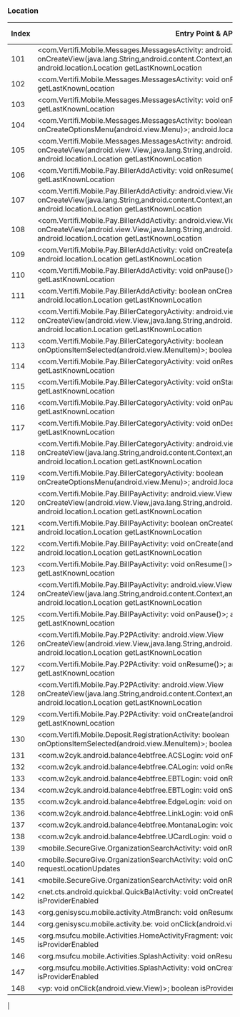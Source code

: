 ### Location
| Index | Entry Point & APIs | Screen shot | Resource id | Label |
| ------------- | ------------- | ------------- |-------------|-------------|
| 101 | <com.Vertifi.Mobile.Messages.MessagesActivity: android.view.View onCreateView(java.lang.String,android.content.Context,android.util.AttributeSet)>; android.location.Location getLastKnownLocation | ![](F:\COSMOS\output\py\Play_win8\Finance\com.Vertifi.DeposZip.P314089681\com.Vertifi.Mobile.Messages.MessagesActivity.png) |  | |
| 102 | <com.Vertifi.Mobile.Messages.MessagesActivity: void onResume()>; android.location.Location getLastKnownLocation | ![](F:\COSMOS\output\py\Play_win8\Finance\com.Vertifi.DeposZip.P314089681\com.Vertifi.Mobile.Messages.MessagesActivity.png) |  | |
| 103 | <com.Vertifi.Mobile.Messages.MessagesActivity: void onPause()>; android.location.Location getLastKnownLocation | ![](F:\COSMOS\output\py\Play_win8\Finance\com.Vertifi.DeposZip.P314089681\com.Vertifi.Mobile.Messages.MessagesActivity.png) |  | |
| 104 | <com.Vertifi.Mobile.Messages.MessagesActivity: boolean onCreateOptionsMenu(android.view.Menu)>; android.location.Location getLastKnownLocation | ![](F:\COSMOS\output\py\Play_win8\Finance\com.Vertifi.DeposZip.P314089681\com.Vertifi.Mobile.Messages.MessagesActivity.png) |  | |
| 105 | <com.Vertifi.Mobile.Messages.MessagesActivity: android.view.View onCreateView(android.view.View,java.lang.String,android.content.Context,android.util.AttributeSet)>; android.location.Location getLastKnownLocation | ![](F:\COSMOS\output\py\Play_win8\Finance\com.Vertifi.DeposZip.P314089681\com.Vertifi.Mobile.Messages.MessagesActivity.png) |  | |
| 106 | <com.Vertifi.Mobile.Pay.BillerAddActivity: void onResume()>; android.location.Location getLastKnownLocation | ![](F:\COSMOS\output\py\Play_win8\Finance\com.Vertifi.DeposZip.P314089681\com.Vertifi.Mobile.Pay.BillerAddActivity.png) |  | |
| 107 | <com.Vertifi.Mobile.Pay.BillerAddActivity: android.view.View onCreateView(java.lang.String,android.content.Context,android.util.AttributeSet)>; android.location.Location getLastKnownLocation | ![](F:\COSMOS\output\py\Play_win8\Finance\com.Vertifi.DeposZip.P314089681\com.Vertifi.Mobile.Pay.BillerAddActivity.png) |  | |
| 108 | <com.Vertifi.Mobile.Pay.BillerAddActivity: android.view.View onCreateView(android.view.View,java.lang.String,android.content.Context,android.util.AttributeSet)>; android.location.Location getLastKnownLocation | ![](F:\COSMOS\output\py\Play_win8\Finance\com.Vertifi.DeposZip.P314089681\com.Vertifi.Mobile.Pay.BillerAddActivity.png) |  | |
| 109 | <com.Vertifi.Mobile.Pay.BillerAddActivity: void onCreate(android.os.Bundle)>; android.location.Location getLastKnownLocation | ![](F:\COSMOS\output\py\Play_win8\Finance\com.Vertifi.DeposZip.P314089681\com.Vertifi.Mobile.Pay.BillerAddActivity.png) |  | |
| 110 | <com.Vertifi.Mobile.Pay.BillerAddActivity: void onPause()>; android.location.Location getLastKnownLocation | ![](F:\COSMOS\output\py\Play_win8\Finance\com.Vertifi.DeposZip.P314089681\com.Vertifi.Mobile.Pay.BillerAddActivity.png) |  | |
| 111 | <com.Vertifi.Mobile.Pay.BillerAddActivity: boolean onCreateOptionsMenu(android.view.Menu)>; android.location.Location getLastKnownLocation | ![](F:\COSMOS\output\py\Play_win8\Finance\com.Vertifi.DeposZip.P314089681\com.Vertifi.Mobile.Pay.BillerAddActivity.png) |  | |
| 112 | <com.Vertifi.Mobile.Pay.BillerCategoryActivity: android.view.View onCreateView(android.view.View,java.lang.String,android.content.Context,android.util.AttributeSet)>; android.location.Location getLastKnownLocation | ![](F:\COSMOS\output\py\Play_win8\Finance\com.Vertifi.DeposZip.P314089681\com.Vertifi.Mobile.Pay.BillerCategoryActivity.png) |  | |
| 113 | <com.Vertifi.Mobile.Pay.BillerCategoryActivity: boolean onOptionsItemSelected(android.view.MenuItem)>; boolean isProviderEnabled | ![](F:\COSMOS\output\py\Play_win8\Finance\com.Vertifi.Mobile.P231381116\com.Vertifi.Mobile.Pay.BillerCategoryActivity.png) |  | |
| 114 | <com.Vertifi.Mobile.Pay.BillerCategoryActivity: void onResume()>; android.location.Location getLastKnownLocation | ![](F:\COSMOS\output\py\Play_win8\Finance\com.Vertifi.DeposZip.P314089681\com.Vertifi.Mobile.Pay.BillerCategoryActivity.png) |  | |
| 115 | <com.Vertifi.Mobile.Pay.BillerCategoryActivity: void onStart()>; android.location.Location getLastKnownLocation | ![](F:\COSMOS\output\py\Play_win8\Finance\com.Vertifi.DeposZip.P314089681\com.Vertifi.Mobile.Pay.BillerCategoryActivity.png) |  | |
| 116 | <com.Vertifi.Mobile.Pay.BillerCategoryActivity: void onPause()>; android.location.Location getLastKnownLocation | ![](F:\COSMOS\output\py\Play_win8\Finance\com.Vertifi.DeposZip.P314089681\com.Vertifi.Mobile.Pay.BillerCategoryActivity.png) |  | |
| 117 | <com.Vertifi.Mobile.Pay.BillerCategoryActivity: void onDestroy()>; android.location.Location getLastKnownLocation | ![](F:\COSMOS\output\py\Play_win8\Finance\com.Vertifi.DeposZip.P314089681\com.Vertifi.Mobile.Pay.BillerCategoryActivity.png) |  | |
| 118 | <com.Vertifi.Mobile.Pay.BillerCategoryActivity: android.view.View onCreateView(java.lang.String,android.content.Context,android.util.AttributeSet)>; android.location.Location getLastKnownLocation | ![](F:\COSMOS\output\py\Play_win8\Finance\com.Vertifi.DeposZip.P314089681\com.Vertifi.Mobile.Pay.BillerCategoryActivity.png) |  | |
| 119 | <com.Vertifi.Mobile.Pay.BillerCategoryActivity: boolean onCreateOptionsMenu(android.view.Menu)>; android.location.Location getLastKnownLocation | ![](F:\COSMOS\output\py\Play_win8\Finance\com.Vertifi.DeposZip.P314089681\com.Vertifi.Mobile.Pay.BillerCategoryActivity.png) |  | |
| 120 | <com.Vertifi.Mobile.Pay.BillPayActivity: android.view.View onCreateView(android.view.View,java.lang.String,android.content.Context,android.util.AttributeSet)>; android.location.Location getLastKnownLocation | ![](F:\COSMOS\output\py\Play_win8\Finance\com.Vertifi.DeposZip.P314089681\com.Vertifi.Mobile.Pay.BillPayActivity.png) |  | |
| 121 | <com.Vertifi.Mobile.Pay.BillPayActivity: boolean onCreateOptionsMenu(android.view.Menu)>; android.location.Location getLastKnownLocation | ![](F:\COSMOS\output\py\Play_win8\Finance\com.Vertifi.DeposZip.P314089681\com.Vertifi.Mobile.Pay.BillPayActivity.png) |  | |
| 122 | <com.Vertifi.Mobile.Pay.BillPayActivity: void onCreate(android.os.Bundle)>; android.location.Location getLastKnownLocation | ![](F:\COSMOS\output\py\Play_win8\Finance\com.Vertifi.DeposZip.P314089681\com.Vertifi.Mobile.Pay.BillPayActivity.png) |  | |
| 123 | <com.Vertifi.Mobile.Pay.BillPayActivity: void onResume()>; android.location.Location getLastKnownLocation | ![](F:\COSMOS\output\py\Play_win8\Finance\com.Vertifi.DeposZip.P314089681\com.Vertifi.Mobile.Pay.BillPayActivity.png) |  | |
| 124 | <com.Vertifi.Mobile.Pay.BillPayActivity: android.view.View onCreateView(java.lang.String,android.content.Context,android.util.AttributeSet)>; android.location.Location getLastKnownLocation | ![](F:\COSMOS\output\py\Play_win8\Finance\com.Vertifi.DeposZip.P314089681\com.Vertifi.Mobile.Pay.BillPayActivity.png) |  | |
| 125 | <com.Vertifi.Mobile.Pay.BillPayActivity: void onPause()>; android.location.Location getLastKnownLocation | ![](F:\COSMOS\output\py\Play_win8\Finance\com.Vertifi.DeposZip.P314089681\com.Vertifi.Mobile.Pay.BillPayActivity.png) |  | |
| 126 | <com.Vertifi.Mobile.Pay.P2PActivity: android.view.View onCreateView(android.view.View,java.lang.String,android.content.Context,android.util.AttributeSet)>; android.location.Location getLastKnownLocation | ![](F:\COSMOS\output\py\Play_win8\Finance\com.Vertifi.DeposZip.P314089681\com.Vertifi.Mobile.Pay.P2PActivity.png) |  | |
| 127 | <com.Vertifi.Mobile.Pay.P2PActivity: void onResume()>; android.location.Location getLastKnownLocation | ![](F:\COSMOS\output\py\Play_win8\Finance\com.Vertifi.DeposZip.P314089681\com.Vertifi.Mobile.Pay.P2PActivity.png) |  | |
| 128 | <com.Vertifi.Mobile.Pay.P2PActivity: android.view.View onCreateView(java.lang.String,android.content.Context,android.util.AttributeSet)>; android.location.Location getLastKnownLocation | ![](F:\COSMOS\output\py\Play_win8\Finance\com.Vertifi.DeposZip.P314089681\com.Vertifi.Mobile.Pay.P2PActivity.png) |  | |
| 129 | <com.Vertifi.Mobile.Pay.P2PActivity: void onCreate(android.os.Bundle)>; android.location.Location getLastKnownLocation | ![](F:\COSMOS\output\py\Play_win8\Finance\com.Vertifi.DeposZip.P314089681\com.Vertifi.Mobile.Pay.P2PActivity.png) |  | |
| 130 | <com.Vertifi.Mobile.Deposit.RegistrationActivity: boolean onOptionsItemSelected(android.view.MenuItem)>; boolean isProviderEnabled | ![](F:\COSMOS\output\py\Play_win8\Finance\com.Vertifi.Mobile.P231381116\com.Vertifi.Mobile.Deposit.RegistrationActivity.png) |  | |
| 131 | <com.w2cyk.android.balance4ebtfree.ACSLogin: void onResume()>; java.util.List getProviders | ![](F:\COSMOS\output\py\Play_win8\Finance\com.w2cyk.android.balance4ebtfree\com.w2cyk.android.balance4ebtfree.ACSLogin.png) |  | F |
| 132 | <com.w2cyk.android.balance4ebtfree.CALogin: void onResume()>; java.util.List getProviders | ![](F:\COSMOS\output\py\Play_win8\Finance\com.w2cyk.android.balance4ebtfree\com.w2cyk.android.balance4ebtfree.CALogin.png) |  | F |
| 133 | <com.w2cyk.android.balance4ebtfree.EBTLogin: void onResume()>; java.util.List getProviders | ![](F:\COSMOS\output\py\Play_win8\Finance\com.w2cyk.android.balance4ebtfree\com.w2cyk.android.balance4ebtfree.EBTLogin.png) |  | F |
| 134 | <com.w2cyk.android.balance4ebtfree.EBTLogin: void onStart()>; java.util.List getProviders | ![](F:\COSMOS\output\py\Play_win8\Finance\com.w2cyk.android.balance4ebtfree\com.w2cyk.android.balance4ebtfree.EBTLogin.png) |  | F |
| 135 | <com.w2cyk.android.balance4ebtfree.EdgeLogin: void onResume()>; java.util.List getProviders | ![](F:\COSMOS\output\py\Play_win8\Finance\com.w2cyk.android.balance4ebtfree\com.w2cyk.android.balance4ebtfree.EdgeLogin.png) |  | F |
| 136 | <com.w2cyk.android.balance4ebtfree.LinkLogin: void onResume()>; java.util.List getProviders | ![](F:\COSMOS\output\py\Play_win8\Finance\com.w2cyk.android.balance4ebtfree\com.w2cyk.android.balance4ebtfree.LinkLogin.png) |  | F |
| 137 | <com.w2cyk.android.balance4ebtfree.MontanaLogin: void onResume()>; java.util.List getProviders | ![](F:\COSMOS\output\py\Play_win8\Finance\com.w2cyk.android.balance4ebtfree\com.w2cyk.android.balance4ebtfree.MontanaLogin.png) |  | F |
| 138 | <com.w2cyk.android.balance4ebtfree.UCardLogin: void onResume()>; java.util.List getProviders | ![](F:\COSMOS\output\py\Play_win8\Finance\com.w2cyk.android.balance4ebtfree\com.w2cyk.android.balance4ebtfree.UCardLogin.png) |  | F |
| 139 | <mobile.SecureGive.OrganizationSearchActivity: void onResume()>; void requestLocationUpdates | ![](F:\COSMOS\output\py\Play_win8\Finance\mobile.SecureGive\mobile.SecureGive.OrganizationSearchActivity.png) |  | T |
| 140 | <mobile.SecureGive.OrganizationSearchActivity: void onCreate(android.os.Bundle)>; void requestLocationUpdates | ![](F:\COSMOS\output\py\Play_win8\Finance\mobile.SecureGive\mobile.SecureGive.OrganizationSearchActivity.png) |  | T |
| 141 | <mobile.SecureGive.OrganizationSearchActivity: void onRestart()>; void requestLocationUpdates | ![](F:\COSMOS\output\py\Play_win8\Finance\mobile.SecureGive\mobile.SecureGive.OrganizationSearchActivity.png) |  | T |
| 142 | <net.cts.android.quickbal.QuickBalActivity: void onCreate(android.os.Bundle)>; boolean isProviderEnabled | ![](F:\COSMOS\output\py\Play_win8\Finance\net.cts.android.centralbank\net.cts.android.quickbal.QuickBalActivity.png) |  | |
| 143 | <org.genisyscu.mobile.activity.AtmBranch: void onResume()>; java.lang.String getBestProvider | ![](F:\COSMOS\output\py\Play_win8\Finance\org.genisyscu.mobile\org.genisyscu.mobile.activity.AtmBranch.png) |  | T |
| 144 | <org.genisyscu.mobile.activity.be: void onClick(android.view.View)>; boolean isProviderEnabled | ![](F:\COSMOS\output\py\Play_win8\Finance\org.genisyscu.mobile\org.genisyscu.mobile.activity.AtmBranch.png) |  | T |
| 145 | <org.msufcu.mobile.Activities.HomeActivityFragment: void onCreate(android.os.Bundle)>; boolean isProviderEnabled | ![](F:\COSMOS\output\py\Play_win8\Finance\org.msufcu.mobile\org.msufcu.mobile.Activities.HomeActivityFragment.png) |  | |
| 146 | <org.msufcu.mobile.Activities.SplashActivity: void onResume()>; boolean isProviderEnabled | ![](F:\COSMOS\output\py\Play_win8\Finance\org.msufcu.mobile\org.msufcu.mobile.Activities.SplashActivity.png) |  | |
| 147 | <org.msufcu.mobile.Activities.SplashActivity: void onCreate(android.os.Bundle)>; boolean isProviderEnabled | ![](F:\COSMOS\output\py\Play_win8\Finance\org.msufcu.mobile\org.msufcu.mobile.Activities.SplashActivity.png) |  | |
| 148 | <yp: void onClick(android.view.View)>; boolean isProviderEnabled | ![](F:\COSMOS\output\py\Play_win8\Finance\org.navyfederal.visabuxx\com.devicefidelity.app.visabuxx.ui.locator.LocatorActivity.png) |  | T
|
